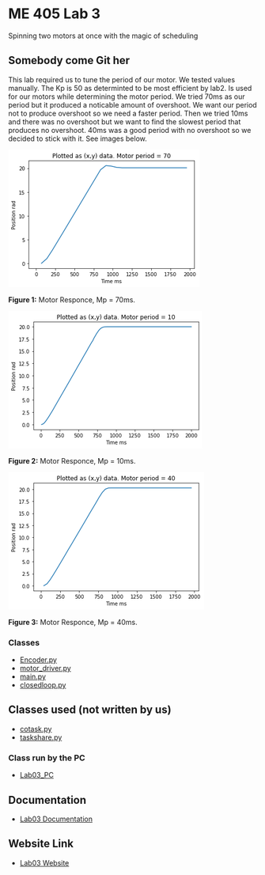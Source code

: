 # ME 405 Lab 3

Spinning two motors at once with the magic of scheduling

## Somebody come Git her

This lab required us to tune the period of our motor. We tested values manually.
The Kp is 50 as determinted to be most efficient by lab2. Is used for our motors while determining the motor period.
We tried 70ms as our period but it produced a noticable amount of overshoot. We want our period not to produce overshoot so we need a faster period. 
Then we tried 10ms and there was no overshoot but we want to find the slowest period that produces no overshoot. 
40ms was a good period with no overshoot so we decided to stick with it. See images below.


![Mp10](MP70.png)

__Figure 1:__ Motor Responce, Mp = 70ms.


![Mp20](MP10.png)

__Figure 2:__ Motor Responce, Mp = 10ms.


![Mp50](MP40.png)

__Figure 3:__ Motor Responce, Mp = 40ms.


### Classes

* [Encoder.py](https://github.com/danrmunic/405Lab3/blob/main/src/Encoder.py)
* [motor_driver.py](https://github.com/danrmunic/405Lab3/blob/main/src/motor_driver.py)
* [main.py](https://github.com/danrmunic/405Lab3/blob/main/src/main.py)
* [closedloop.py](https://github.com/danrmunic/405Lab3/blob/main/src/closedloop.py)

## Classes used (not written by us)

* [cotask.py](https://github.com/danrmunic/405Lab3/blob/main/src/cotask.py)
* [taskshare.py](https://github.com/danrmunic/405Lab3/blob/main/src/task_share.py)

### Class run by the PC

* [Lab03_PC](https://github.com/danrmunic/405Lab3/blob/main/src/Lab03_PC.py)

## Documentation

* [Lab03 Documentation](https://github.com/danrmunic/405Lab3)

## Website Link

* [Lab03 Website](https://danrmunic.github.io/405Lab3/docs/index.html)
